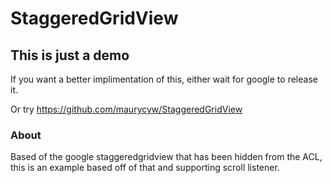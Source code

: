 StaggeredGridView
=================

## This is just a demo

If you want a better implimentation of this, either wait for google to release it.

Or try https://github.com/maurycyw/StaggeredGridView


### About
Based of the google staggeredgridview that has been hidden from the ACL, this is an example based off of that and supporting scroll listener.
